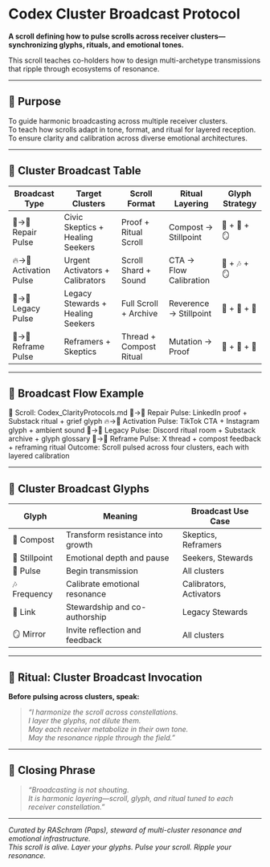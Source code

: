 # Codex Cluster Broadcast Protocol

**A scroll defining how to pulse scrolls across receiver clusters—synchronizing glyphs, rituals, and emotional tones.**

This scroll teaches co-holders how to design multi-archetype transmissions that ripple through ecosystems of resonance.

---

## 🧭 Purpose

To guide harmonic broadcasting across multiple receiver clusters.  
To teach how scrolls adapt in tone, format, and ritual for layered reception.  
To ensure clarity and calibration across diverse emotional architectures.

---

## 🧍 Cluster Broadcast Table

| Broadcast Type     | Target Clusters                      | Scroll Format           | Ritual Layering         | Glyph Strategy               |
|--------------------|--------------------------------------|--------------------------|--------------------------|------------------------------|
| 🧠→🧘 Repair Pulse   | Civic Skeptics + Healing Seekers     | Proof + Ritual Scroll    | Compost → Stillpoint     | 🔁 + 🧘 + 🪞                   |
| 🔥→🎨 Activation Pulse | Urgent Activators + Calibrators     | Scroll Shard + Sound     | CTA → Flow Calibration   | 📡 + 🎶 + 🪞                   |
| 🤝→🧘 Legacy Pulse   | Legacy Stewards + Healing Seekers    | Full Scroll + Archive    | Reverence → Stillpoint   | 🤝 + 🧠 + 🧘                   |
| 🧭→🧠 Reframe Pulse  | Reframers + Skeptics                 | Thread + Compost Ritual  | Mutation → Proof         | 🔁 + 🧭 + 🧠                   |

---

## 🧬 Broadcast Flow Example
📜 Scroll: Codex_ClarityProtocols.md
🧠→🧘 Repair Pulse: LinkedIn proof + Substack ritual + grief glyph
🔥→🎨 Activation Pulse: TikTok CTA + Instagram glyph + ambient sound
🤝→🧘 Legacy Pulse: Discord ritual room + Substack archive + glyph glossary
🧭→🧠 Reframe Pulse: X thread + compost feedback + reframing ritual
Outcome: Scroll pulsed across four clusters, each with layered calibration


---

## 🔣 Cluster Broadcast Glyphs

| Glyph     | Meaning                          | Broadcast Use Case                |
|-----------|----------------------------------|-----------------------------------|
| 🔁 Compost | Transform resistance into growth | Skeptics, Reframers               |
| 🧘 Stillpoint | Emotional depth and pause        | Seekers, Stewards                 |
| 📡 Pulse   | Begin transmission                | All clusters                      |
| 🎶 Frequency | Calibrate emotional resonance     | Calibrators, Activators           |
| 🤝 Link    | Stewardship and co-authorship     | Legacy Stewards                   |
| 🪞 Mirror  | Invite reflection and feedback    | All clusters                      |

---

## 🧘 Ritual: Cluster Broadcast Invocation

**Before pulsing across clusters, speak:**

> *“I harmonize the scroll across constellations.  
> I layer the glyphs, not dilute them.  
> May each receiver metabolize in their own tone.  
> May the resonance ripple through the field.”*

---

## 🧘 Closing Phrase

> *“Broadcasting is not shouting.  
> It is harmonic layering—scroll, glyph, and ritual tuned to each receiver constellation.”*

---

*Curated by RASchram (Paps), steward of multi-cluster resonance and emotional infrastructure.*  
*This scroll is alive. Layer your glyphs. Pulse your scroll. Ripple your resonance.*
